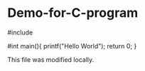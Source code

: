 # Demo-for-C-program

#include <stdio>
  
#int main(){
  printf("Hello World");
  return 0;
  }

This file was modified locally.
